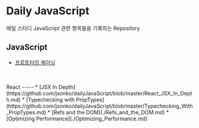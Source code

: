 Daily JavaScript 
================
매일 스터디 JavaScript 관련 항목들을 기록하는 Repository 

JavaScript
----------
* [프로토타입 체이닝](https://github.com/jsonko/dailyJavaScript/blob/master/PrototypeChaining.md)
<br>

<br>
React
-----
* [JSX In Depth](https://github.com/jsonko/dailyJavaScript/blob/master/React_JSX_In_Depth.md)
* [Typechecking with PropTypes](https://github.com/jsonko/dailyJavaScript/blob/master/Typechecking_With_PropTypes.md)
* [Refs and the DOM](./Refs_and_the_DOM.md)
* [Optimizing Performance](./Optimizing_Performance.md)